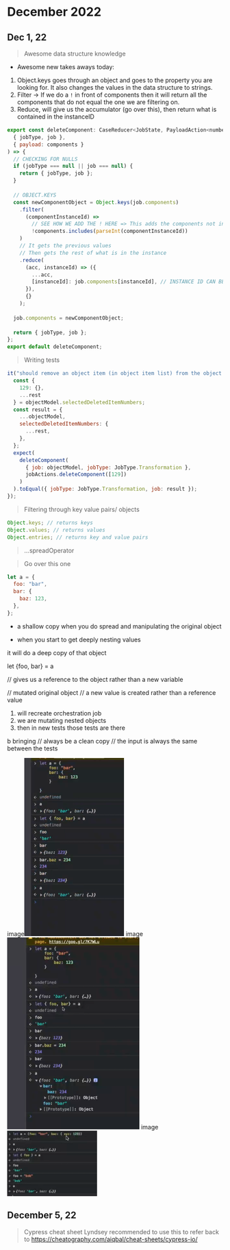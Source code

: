 # December 2022

## Dec 1, 22

> Awesome data structure knowledge

- Awesome new takes aways today:

1. Object.keys goes through an object and goes to the property you are looking for. It also changes the values in the data structure to strings.
2. Filter -> If we do a `!` in front of components then it will return all the components that do not equal the one we are filtering on.
3. Reduce, will give us the accumulator (go over this), then return what is contained in the instanceID

```js
export const deleteComponent: CaseReducer<JobState, PayloadAction<number[]>> = (
  { jobType, job },
  { payload: components }
) => {
  // CHECKING FOR NULLS
  if (jobType === null || job === null) {
    return { jobType, job };
  }

  // OBJECT.KEYS
  const newComponentObject = Object.keys(job.components)
    .filter(
      (componentInstanceId) =>
        // SEE HOW WE ADD THE ! HERE => This adds the components not including the ones in the list
        !components.includes(parseInt(componentInstanceId))
    )
    // It gets the previous values
    // Then gets the rest of what is in the instance
    .reduce(
      (acc, instanceId) => ({
        ...acc,
        [instanceId]: job.components[instanceId], // INSTANCE ID CAN BE ANY ID ALSO KNOWN AS Dynamic object property name
      }),
      {}
    );

  job.components = newComponentObject;

  return { jobType, job };
};
export default deleteComponent;
```

> Writing tests

```js
it("should remove an object item (in object item list) from the object model", () => {
  const {
    129: {},
    ...rest
  } = objectModel.selectedDeletedItemNumbers;
  const result = {
    ...objectModel,
    selectedDeletedItemNumbers: {
      ...rest,
    },
  };
  expect(
    deleteComponent(
      { job: objectModel, jobType: JobType.Transformation },
      jobActions.deleteComponent([129])
    )
  ).toEqual({ jobType: JobType.Transformation, job: result });
});
```

> Filtering through key value pairs/ objects

```js
Object.keys; // returns keys
Object.values; // returns values
Object.entries; // returns key and value pairs
```

> ...spreadOperator

> Go over this one

```js
let a = {
  foo: "bar",
  bar: {
    baz: 123,
  },
};
```

- a shallow copy when you do spread and manipulating the original object

- when you start to get deeply nesting values

it will do a deep copy of that object

let {foo, bar} = a

// gives us a reference to the object rather than a new variable

// mutated original object
// a new value is created rather than a reference value

1. will recreate orchestration job
2. we are mutating nested objects
3. then in new tests those tests are there

b bringing
// always be a clean copy
// the input is always the same between the tests

image![](./Screenshot%202022-12-01%20at%2016.55.31.png)
image![](./Screenshot%202022-12-01%20at%2016.55.43.png)
image![](./Screenshot%202022-12-02%20at%2013.59.22.png)

## December 5, 22

> Cypress cheat sheet
> Lyndsey recommended to use this to refer back to
> https://cheatography.com/aiqbal/cheat-sheets/cypress-io/
